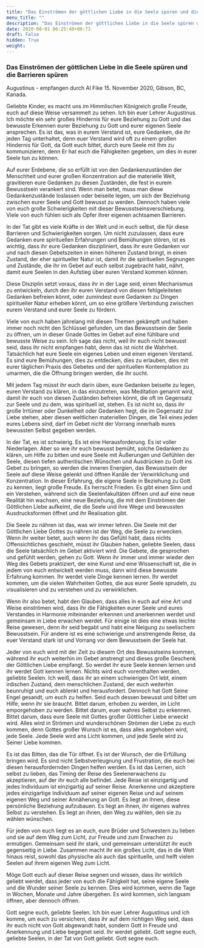 ```yaml
---
title: "Das Einströmen der göttlichen Liebe in die Seele spüren und die Barrieren spüren"
menu_title: ""
description: "Das Einströmen der göttlichen Liebe in die Seele spüren und die Barrieren spüren"
date: 2020-08-01 06:25:48+00:73
draft: False
hidden: True
weight:
---
```

### Das Einströmen der göttlichen Liebe in die Seele spüren und die Barrieren spüren

Augustinus - empfangen durch Al Fike 15. November 2020, Gibson, BC, Kanada.

Geliebte Kinder, es macht uns im Himmlischen Königreich große Freude, euch auf diese Weise versammelt zu sehen. Ich bin euer Lehrer Augustinus. Ich möchte ein sehr großes Hindernis für eure Beziehung zu Gott und das bewusste Erkennen eurer Beziehung zu Gott und eurer eigenen Seele ansprechen. Es ist das, was in eurem Verstand ist, eure Gedanken, die ihr jeden Tag unterhaltet, denn euer Verstand wird oft zu einem großen Hindernis für Gott, da Gott euch bittet, durch eure Seele mit Ihm zu kommunizieren, denn Er hat euch die Fähigkeiten gegeben, um dies in eurer Seele tun zu können.

Auf eurer Erdebene, die so erfüllt ist von den Gedankenzuständen der Menschheit und eurer großen Konzentration auf die materielle Welt, gravitieren eure Gedanken zu diesen Zuständen, die fest in eurem Bewusstsein verankert sind. Wenn man betet, muss man diese Gedankenzustände loslassen oder beiseite legen, um sich der Beziehung zwischen eurer Seele und Gott bewusst zu werden. Dennoch haben viele von euch große Schwierigkeiten mit dieser Bewusstseinsverschiebung. Viele von euch fühlen sich als Opfer ihrer eigenen achtsamen Barrieren.

In der Tat gibt es viele Kräfte in der Welt und in euch selbst, die für diese Barrieren und Schwierigkeiten sorgen. Um nicht zuzulassen, dass eure Gedanken eure spirituellen Erfahrungen und Bemühungen stören, ist es wichtig, dass ihr eure Gedanken diszipliniert, dass ihr eure Gedanken vor und nach diesen Gebetszeiten in einen höheren Zustand bringt, in einen Zustand, der eher spiritueller Natur ist, damit ihr die spirituellen Segnungen und Zustände, die ihr im Gebet auf euch selbst zugebracht habt, nährt, damit eure Seelen in den Aufstieg über euren Verstand kommen können.

Diese Disziplin setzt voraus, dass ihr in der Lage seid, einen Mechanismus zu entwickeln, durch den ihr euren Verstand von diesen fehlgeleiteten Gedanken befreien könnt, oder zumindest eure Gedanken zu Dingen spiritueller Natur erheben könnt, um so eine größere Verbindung zwischen eurem Verstand und eurer Seele zu fördern.  

Viele von euch haben jahrelang mit diesen Themen gekämpft und haben immer noch nicht den Schlüssel gefunden, um das Bewusstsein der Seele zu öffnen, um in dieser Gnade Gottes im Gebet auf eine fühlbare und bewusste Weise zu sein. Ich sage das nicht, weil ihr euch nicht bewusst seid, dass ihr nicht empfangen habt, denn das ist nicht die Wahrheit. Tatsächlich hat eure Seele ein eigenes Leben und einen eigenen Verstand. Es sind eure Bemühungen, dies zu entdecken, dies zu erlauben, dies mit eurer täglichen Praxis des Gebetes und der spirituellen Kontemplation zu umarmen, die die Öffnung bringen werden, die ihr sucht.  

Mit jedem Tag müsst ihr euch darin üben, eure Gedanken beiseite zu legen, euren Verstand zu klären, in das einzutreten, was Meditation genannt wird, damit ihr euch von diesen Zuständen befreien könnt, die oft im Gegensatz zur Seele und zu dem, was spirituell ist, stehen. Es ist nicht so, dass ihr große Irrtümer oder Dunkelheit oder Gedanken hegt, die im Gegensatz zur Liebe stehen, aber diesen weltlichen materiellen Dingen, die Teil eines jeden eures Lebens sind, darf im Gebet nicht der Vorrang innerhalb eures bewussten Selbst gegeben werden.  

In der Tat, es ist schwierig. Es ist eine Herausforderung. Es ist voller Niederlagen. Aber so wie ihr euch bewusst bemüht, solche Gedanken zu klären, um Hilfe zu bitten und eure Seele mit Äußerungen und Gefühlen der Seele, diesen tiefen authentischen Wünschen und Ausdrücken zu Gott ins Gebet zu bringen, so werden die inneren Energien, das Bewusstsein der Seele auf diese Weise gelenkt und öffnen Kanäle der Verwirklichung und Konzentration. In dieser Erfahrung, die eigene Seele in Beziehung zu Gott zu kennen, liegt große Freude. Es herrscht Frieden. Es gibt einen Sinn und ein Verstehen, während sich die Seelenfakultäten öffnen und auf eine neue Realität hin wachsen, eine neue Beziehung, die mit dem Einströmen der Göttlichen Liebe aufkeimt, die die Seele und ihre Wege und bewussten Ausdrucksformen öffnet und ihr Realisation gibt.

Die Seele zu nähren ist das, was wir immer lehren. Die Seele mit der Göttlichen Liebe Gottes zu nähren ist der Weg, die Seele zu erwecken. Wenn ihr weiter betet, auch wenn ihr das Gefühl habt, dass nichts Offensichtliches geschieht, müsst ihr Glauben haben, geliebte Seelen, dass die Seele tatsächlich im Gebet aktiviert wird. Die Gebete, die gesprochen und gefühlt werden, gehen zu Gott. Wenn ihr immer und immer wieder den Weg des Gebets praktiziert, der eine Kunst und eine Wissenschaft ist, die in jedem von euch entwickelt werden muss, dann wird diese bewusste Erfahrung kommen. Ihr werdet viele Dinge kennen lernen. Ihr werdet kommen, um die vielen Wahrheiten Gottes, die aus eurer Seele sprudeln, zu visualisieren und zu verstehen und zu verwirklichen.

Wenn ihr also betet, habt den Glauben, dass alles in euch auf eine Art und Weise einströmen wird, dass ihr die Fähigkeiten eurer Seele und eures Verstandes in Harmonie miteinander erkennen und anerkennen werdet und gemeinsam in Liebe erwachen werdet. Für einige ist dies eine etwas leichte Reise gewesen, denn ihr seid begabt und habt eine Neigung zu seelischem Bewusstsein. Für andere ist es eine schwierige und anstrengende Reise, da euer Verstand stark ist und Vorrang vor dem Bewusstsein der Seele hat.

Jeder von euch wird mit der Zeit zu diesem Ort des Bewusstseins kommen, während ihr euch weiterhin im Gebet anstrengt und dieses große Geschenk der Göttlichen Liebe empfangt. So werdet ihr eure Seele kennen lernen und ihr werdet Gott kennen lernen. Nichts wird euch vorenthalten werden, geliebte Seelen. Ich weiß, dass ihr an einem schwierigen Ort lebt, einem irdischen Zustand, dem menschlichen Zustand, der euch weiterhin beunruhigt und euch ablenkt und herausfordert. Dennoch hat Gott Seine Engel gesandt, um euch zu helfen. Seid euch dessen bewusst und bittet um Hilfe, wenn ihr sie braucht. Bittet darum, erhoben zu werden, im Licht emporgehoben zu werden. Bittet darum, euer wahres Selbst zu erkennen. Bittet darum, dass eure Seele mit Gottes großer Göttlicher Liebe erweckt wird. Alles wird in Strömen und wunderschönen Strömen der Liebe zu euch kommen, denn Gottes großer Wunsch ist es, dass alles angehoben wird, jede Seele. Jede Seele wird ans Licht kommen, und jede Seele wird zu Seiner Liebe kommen.

Es ist das Bitten, das die Tür öffnet. Es ist der Wunsch, der die Erfüllung bringen wird. Es sind nicht Selbstverleugnung und Frustration, die euch bei diesen herausfordernden Dingen helfen werden. Es ist das Lernen, sich selbst zu lieben, das Timing der Reise des Seelenerwachens zu akzeptieren, auf der ihr euch alle befindet. Jede Reise ist einzigartig und jedes Individuum ist einzigartig auf seiner Reise. Anerkenne und akzeptiere jedes einzigartige Individuum auf seiner eigenen Reise und auf seinem eigenen Weg und seiner Annäherung an Gott. Es liegt an ihnen, diese persönliche Beziehung aufzubauen. Es liegt an ihnen, ihr eigenes wahres Selbst zu verstehen. Es liegt an ihnen, den Weg zu wählen, den sie zu wählen wünschen.  

Für jeden von euch liegt es an euch, eure Brüder und Schwestern zu lieben und sie auf dem Weg zum Licht, zur Freude und zum Erwachen zu ermutigen. Gemeinsam seid ihr stark, und gemeinsam unterstützt ihr euch gegenseitig in Liebe. Zusammen macht ihr ein großes Licht, das in die Welt hinaus reist, sowohl das physische als auch das spirituelle, und helft vielen Seelen auf ihrem eigenen Weg zum Licht.

Möge Gott euch auf dieser Reise segnen und wissen, dass ihr wirklich geliebt werdet, dass jeder von euch die Fähigkeit hat, seine eigene Seele und die Wunder seiner Seele zu kennen. Dies wird kommen, wenn die Tage in Wochen, Monate und Jahre übergehen. Es wird kommen, sich langsam öffnen, aber dennoch öffnen.

Gott segne euch, geliebte Seelen. Ich bin euer Lehrer Augustinus und ich komme, um euch zu versichern, dass ihr auf dem richtigen Weg seid, dass ihr euch nicht von Gott abgewandt habt, sondern Gott in Freude und Anerkennung und Liebe begegnet seid. Ihr werdet geliebt. Gott segne euch, geliebte Seelen, in der Tat von Gott geliebt. Gott segne euch.
